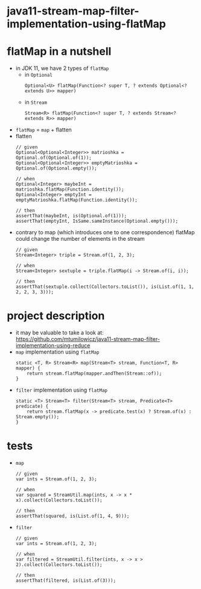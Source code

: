 # java11-stream-map-filter-implementation-using-flatMap

# flatMap in a nutshell
* in JDK 11, we have 2 types of `flatMap`
    * in `Optional`
        ```
        Optional<U> flatMap(Function<? super T, ? extends Optional<? extends U>> mapper)
        ```
    * in `Stream`
        ```
        Stream<R> flatMap(Function<? super T, ? extends Stream<? extends R>> mapper)
        ```
* `flatMap` = `map` + flatten
* flatten
    ```
    // given
    Optional<Optional<Integer>> matrioshka = Optional.of(Optional.of(1));
    Optional<Optional<Integer>> emptyMatrioshka = Optional.of(Optional.empty());
    
    // when
    Optional<Integer> maybeInt = matrioshka.flatMap(Function.identity());
    Optional<Integer> emptyInt = emptyMatrioshka.flatMap(Function.identity());
    
    // then
    assertThat(maybeInt, is(Optional.of(1)));
    assertThat(emptyInt, IsSame.sameInstance(Optional.empty()));
    ```
* contrary to map (which introduces one to one correspondence)
    flatMap could change the number of elements in the stream
    ```
    // given
    Stream<Integer> triple = Stream.of(1, 2, 3);
    
    // when
    Stream<Integer> sextuple = triple.flatMap(i -> Stream.of(i, i));
    
    // then
    assertThat(sextuple.collect(Collectors.toList()), is(List.of(1, 1, 2, 2, 3, 3)));
    ```
# project description
* it may be valuable to take a look at: 
https://github.com/mtumilowicz/java11-stream-map-filter-implementation-using-reduce
* `map` implementation using `flatMap`
    ```
    static <T, R> Stream<R> map(Stream<T> stream, Function<T, R> mapper) {
        return stream.flatMap(mapper.andThen(Stream::of));
    }
    ```
* `filter` implementation using `flatMap`
    ```
    static <T> Stream<T> filter(Stream<T> stream, Predicate<T> predicate) {
        return stream.flatMap(x -> predicate.test(x) ? Stream.of(x) : Stream.empty());
    }
    ```
# tests
* `map`
    ```
    // given
    var ints = Stream.of(1, 2, 3);
    
    // when
    var squared = StreamUtil.map(ints, x -> x * x).collect(Collectors.toList());
    
    // then
    assertThat(squared, is(List.of(1, 4, 9)));
    ```
* `filter`
    ``` 
    // given
    var ints = Stream.of(1, 2, 3);
    
    // when
    var filtered = StreamUtil.filter(ints, x -> x > 2).collect(Collectors.toList());
    
    // then
    assertThat(filtered, is(List.of(3)));
    ```